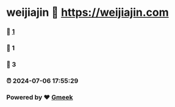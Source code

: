 # weijiajin :link: https://weijiajin.com 
### :page_facing_up: [1](https://weijiajin.com/tag.html) 
### :speech_balloon: 1 
### :hibiscus: 3 
### :alarm_clock: 2024-07-06 17:55:29 
### Powered by :heart: [Gmeek](https://github.com/Meekdai/Gmeek)

